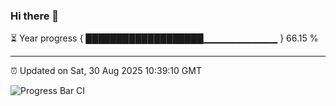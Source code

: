 ### Hi there 👋

⏳ Year progress { ███████████████████▁▁▁▁▁▁▁▁▁▁▁ } 66.15 %

---

⏰ Updated on Sat, 30 Aug 2025 10:39:10 GMT

![Progress Bar CI](https://github.com/IshwaranRudhara/GIT-ACTION/workflows/Progress%20Bar%20CI/badge.svg)
